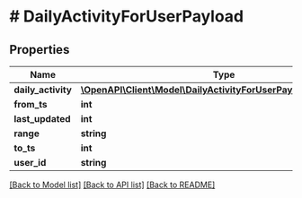 # # DailyActivityForUserPayload

## Properties

Name | Type | Description | Notes
------------ | ------------- | ------------- | -------------
**daily_activity** | [**\OpenAPI\Client\Model\DailyActivityForUserPayloadDailyActivity**](DailyActivityForUserPayloadDailyActivity.md) |  |
**from_ts** | **int** |  |
**last_updated** | **int** |  |
**range** | **string** |  |
**to_ts** | **int** |  |
**user_id** | **string** |  |

[[Back to Model list]](../../README.md#models) [[Back to API list]](../../README.md#endpoints) [[Back to README]](../../README.md)
